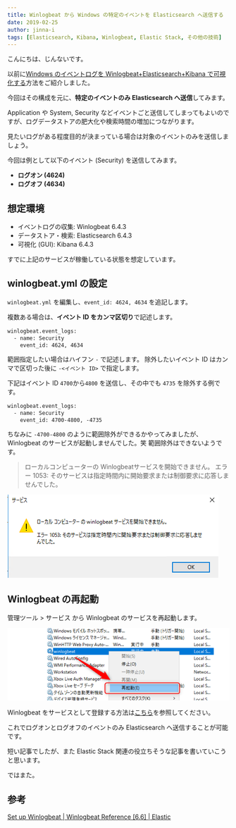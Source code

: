 ```yaml
---
title: Winlogbeat から Windows の特定のイベントを Elasticsearch へ送信する
date: 2019-02-25
author: jinna-i
tags: [Elasticsearch, Kibana, Winlogbeat, Elastic Stack, その他の技術]
---
```


こんにちは、じんないです。

以前に[Windows のイベントログを Winlogbeat+Elasticsearch+Kibana で可視化する](https://mseeeen.msen.jp/visualize-windows-event-log-winlogbeat-elasticsearch-kibana/)方法をご紹介しました。

今回はその構成を元に、**特定のイベントのみ Elasticsearch へ送信**してみます。

Application や System, Security などイベントごと送信してしまってもよいのですが、ログデータストアの肥大化や検索時間の増加につながります。

見たいログがある程度目的が決まっている場合は対象のイベントのみを送信しましょう。

今回は例として以下のイベント (Security) を送信してみます。

- **ログオン (4624)**
- **ログオフ (4634)**

## 想定環境
- イベントログの収集: Winlogbeat 6.4.3
- データストア・検索: Elasticsearch 6.4.3
- 可視化 (GUI): Kibana 6.4.3

すでに上記のサービスが稼働している状態を想定しています。

## winlogbeat.yml の設定

`winlogbeat.yml` を編集し、`event_id: 4624, 4634` を追記します。

複数ある場合は、**イベント ID をカンマ区切り**で記述します。

```
winlogbeat.event_logs:
  - name: Security
    event_id: 4624, 4634
```

範囲指定したい場合はハイフン `-` で記述します。
除外したいイベント ID はカンマで区切った後に `-<イベント ID>` で指定します。

下記はイベント ID `4700`から`4800` を送信し、その中でも `4735` を除外する例です。

```
winlogbeat.event_logs:
  - name: Security
    event_id: 4700-4800, -4735
```

ちなみに `-4700-4800` のように範囲除外ができるかやってみましたが、 Winlogbeat のサービスが起動しませんでした。笑
範囲除外はできないようです。

> ローカルコンピューターの Winlogbeatサービスを開始できません。
> エラー 1053: そのサービスは指定時間内に開始要求または制御要求に応答しませんでした。

![](images/send-specified-events-to-elasticsearch-via-winlogbeat-1.png)





## Winlogbeat の再起動

管理ツール > サービス から Winlogbeat のサービスを再起動します。

![](images/send-specified-events-to-elasticsearch-via-winlogbeat-2.png)

Winlogbeat をサービスとして登録する方法は[こちら](https://mseeeen.msen.jp/visualize-windows-event-log-winlogbeat-elasticsearch-kibana/#Winlogbeat)を参照してください。

これでログオンとログオフのイベントのみ Elasticsearch へ送信することが可能です。

短い記事でしたが、また Elastic Stack 関連の役立ちそうな記事を書いていこうと思います。

ではまた。

## 参考
[Set up Winlogbeat | Winlogbeat Reference \[6.6\] | Elastic](https://www.elastic.co/guide/en/beats/winlogbeat/current/configuration-winlogbeat-options.html)
